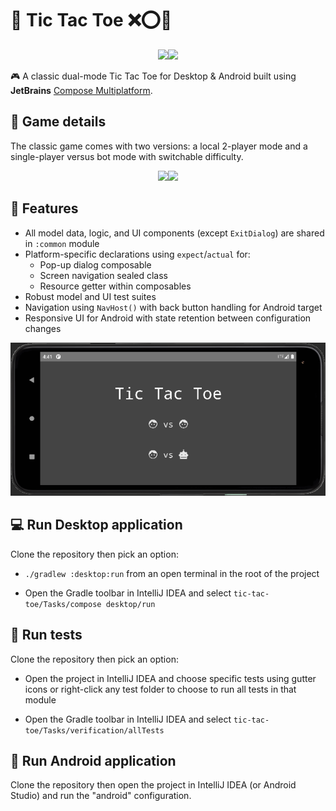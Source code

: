 # :rocket: Tic Tac Toe :x::o::robot:

<p align="center"><img src="screenshots/t3_desktop_dp_demo"><img src="screenshots/t3_android_dp_demo"></p>

:video_game: A classic dual-mode Tic Tac Toe for Desktop & Android built using **JetBrains** 
[Compose Multiplatform](https://www.jetbrains.com/lp/compose-mpp/).

## :memo: Game details

The classic game comes with two versions: a local 2-player mode and a single-player versus bot mode with switchable difficulty.

<p align="center"><img src="screenshots/t3_desktop_sp_demo"><img src="screenshots/t3_android_sp_demo"></p>

## :briefcase: Features

- All model data, logic, and UI components (except `ExitDialog`) are shared in `:common` module
- Platform-specific declarations using `expect`/`actual` for:
	- Pop-up dialog composable
	- Screen navigation sealed class
	- Resource getter within composables
- Robust model and UI test suites
- Navigation using `NavHost()` with back button handling for Android target
- Responsive UI for Android with state retention between configuration changes

![](screenshots/t3_android_landscape_demo.gif)

## :computer: Run Desktop application

Clone the repository then pick an option:

- `./gradlew :desktop:run` from an open terminal in the root of the project

- Open the Gradle toolbar in IntelliJ IDEA and select `tic-tac-toe/Tasks/compose desktop/run`

## :microscope: Run tests

Clone the repository then pick an option:

- Open the project in IntelliJ IDEA and choose specific tests using gutter icons or right-click any test folder to choose to run all tests in that module

- Open the Gradle toolbar in IntelliJ IDEA and select `tic-tac-toe/Tasks/verification/allTests`

## :iphone: Run Android application

Clone the repository then open the project in IntelliJ IDEA (or Android Studio) and run the "android" configuration.
